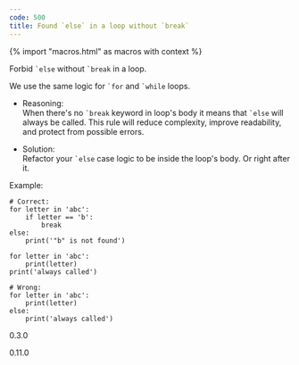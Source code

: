 ```yaml
---
code: 500
title: Found `else` in a loop without `break`
---
```


{% import "macros.html" as macros with context %}

Forbid `` `else `` without `` `break `` in a loop.

We use the same logic for `` `for `` and `` `while `` loops.

  - Reasoning:  
    When there's no `` `break `` keyword in loop's body it means that
    `` `else `` will always be called. This rule will reduce complexity,
    improve readability, and protect from possible errors.

  - Solution:  
    Refactor your `` `else `` case logic to be inside the loop's body.
    Or right after it.

Example:

    # Correct:
    for letter in 'abc':
        if letter == 'b':
            break
    else:
        print('"b" is not found')
    
    for letter in 'abc':
        print(letter)
    print('always called')
    
    # Wrong:
    for letter in 'abc':
        print(letter)
    else:
        print('always called')

<div class="versionadded">

0.3.0

</div>

<div class="versionchanged">

0.11.0

</div>
